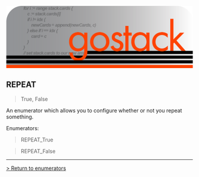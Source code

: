 ![Banner](../../images/gostack_SmallerTransparent.png)

<h2>REPEAT</h2>

 > True, False

An enumerator which allows you to configure whether or not you repeat something.

Enumerators:
 > REPEAT_True

 > REPEAT_False

 ---

 [> Return to enumerators](../enumsAPI.md)